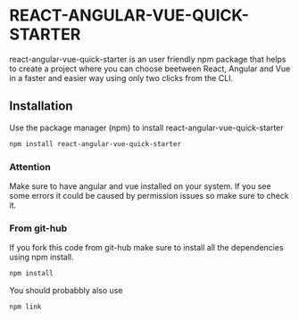 # REACT-ANGULAR-VUE-QUICK-STARTER
react-angular-vue-quick-starter is an user friendly npm package that helps to create a project where you can choose beetween React, Angular and Vue in a faster and easier way using only two clicks from the CLI.
## Installation
Use the package manager (npm) to install react-angular-vue-quick-starter
```bash
npm install react-angular-vue-quick-starter
```
### Attention
Make sure to have angular and vue installed on your system.
If you see some errors it could be caused by permission issues so make sure to check it.
### From git-hub
If you fork this code from git-hub make sure to install all the dependencies using npm install.  
```bash
npm install
```
You should probabbly also use
```bash
npm link 
```
